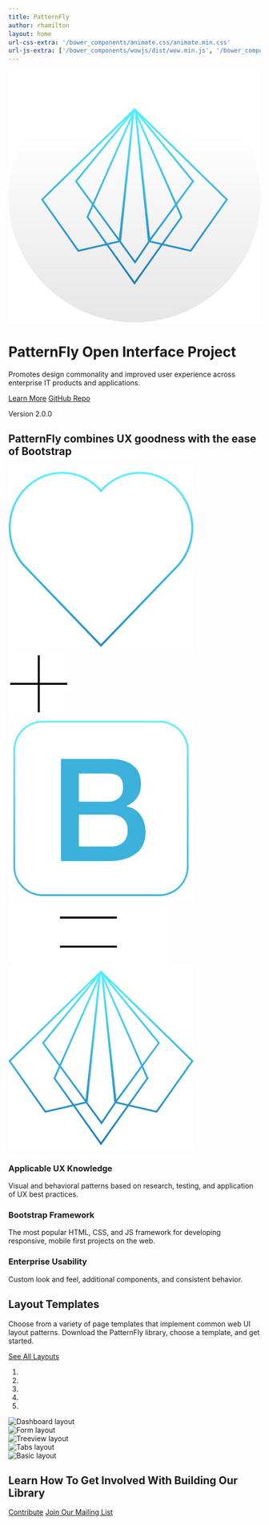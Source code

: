 ```yaml
---
title: PatternFly
author: rhamilton
layout: home
url-css-extra: '/bower_components/animate.css/animate.min.css'
url-js-extra: ['/bower_components/wowjs/dist/wow.min.js', '/bower_components/jquery.scrollTo/jquery.scrollTo.min.js']
---
```

<div class="jumbotron">
  <div class="container">
    <div class="splash">
      <div class="content">
        <img src="assets/img/patternfly-orb.svg" alt="PatternFly logo" class="wow fadeInDown" /> 
        <h1 class="wow fadeIn" data-wow-delay="750ms">
          PatternFly Open Interface Project
        </h1>
        <p class="description wow fadeIn" data-wow-delay="1250ms">
          Promotes design commonality and improved user experience across enterprise IT products and applications.
        </p>
        <div class="btn-group wow fadeIn" role="group" aria-label="PatternFly details" data-wow-delay="1500ms">
          <a class="btn btn-primary btn-lg" href="/get-started">Learn More</a> <a class="btn btn-primary btn-lg" href="http://github.com/patternfly/patternfly">GitHub Repo</a>
        </div>
        <p class="version wow fadeIn" data-wow-delay="1500ms">
          Version 2.0.0
        </p>
      </div>
    </div>
  </div>
  <div class="arrow">
    <i class="fa fa-angle-down wow fadeInDown" data-wow-delay="2000ms"></i>
  </div>
</div>
<div class="definition">
  <div class="container">
    <h2 class="wow fadeInDown">
      PatternFly combines UX goodness with the ease of Bootstrap
    </h2>
    <div class="row equation">
      <div class="col-md-3 heart wow fadeIn" data-wow-delay="250ms">
        <img src="assets/img/equation-heart.svg" alt="Heart" />
      </div>
      <div class="col-md-1 plus wow fadeIn" data-wow-delay="500ms">
        <img src="assets/img/equation-plus.svg" alt="+" />
      </div>
      <div class="col-md-3 bootstrap wow fadeIn" data-wow-delay="750ms">
        <img src="assets/img/equation-bootstrap.svg" alt="Bootstrap" />
      </div>
      <div class="col-md-2 equals wow fadeIn" data-wow-delay="1000ms">
        <img src="assets/img/equation-equals.svg" alt="=" />
      </div>
      <div class="col-md-3 patternflys wow fadeIn" data-wow-delay="1250ms">
        <img src="assets/img/equation-patternfly.svg" alt="PatternFly" />
      </div>
    </div>
    <div class="row patternflys wow fadeIn" data-wow-delay="1500ms">
      <div class="col-md-3">
        <h3>
          Applicable UX Knowledge
        </h3>
        <p>
          Visual and behavioral patterns based on research, testing, and application of UX best practices.
        </p>
      </div>
      <div class="col-md-3 col-md-offset-1">
        <h3>
          Bootstrap Framework
        </h3>
        <p>
          The most popular HTML, CSS, and JS framework for developing responsive, mobile first projects on the web.
        </p>
      </div>
      <div class="col-md-3 col-md-offset-2">
        <h3>
          Enterprise Usability
        </h3>
        <p>
          Custom look and feel, additional components, and consistent behavior.
        </p>
      </div>
    </div>
  </div>
</div>
<div class="layouts">
  <div class="container">
    <div class="row">
      <div class="col-md-4">
        <h2>
          Layout Templates
        </h2>
        <p>
          Choose from a variety of page templates that implement common web UI layout patterns. Download the PatternFly library, choose a template, and get started.
        </p>
        <div class="btn-group" role="group" aria-label="PatternFly layouts">
          <a class="btn btn-primary btn-lg" href="/layouts">See All Layouts</a>
        </div>
      </div>
      <div class="col-md-8">
        <div id="carousel-layouts" class="carousel slide" data-ride="carousel">
          <ol class="carousel-indicators">
            <li data-target="#carousel-layouts" data-slide-to="0" class="active"></li>
            <li data-target="#carousel-layouts" data-slide-to="1"></li>
            <li data-target="#carousel-layouts" data-slide-to="2"></li>
            <li data-target="#carousel-layouts" data-slide-to="3"></li>
            <li data-target="#carousel-layouts" data-slide-to="4"></li>
          </ol>
          <div class="carousel-inner" role="listbox">
            <div class="item active">
              <img alt="Dashboard layout" src="/wp-content/uploads/2014/11/layouts-dashboard.png" />
            </div>
            <div class="item">
              <img alt="Form layout" src="/wp-content/uploads/2014/11/layouts-form.png" />
            </div>
            <div class="item">
              <img alt="Treeview layout" src="/wp-content/uploads/2014/11/layouts-treeview.png" />
            </div>
            <div class="item">
              <img alt="Tabs layout" src="/wp-content/uploads/2014/11/layouts-tab.png" />
            </div>
            <div class="item">
              <img alt="Basic layout" src="/wp-content/uploads/2014/11/layouts-basic.png" />
            </div>
          </div>
        </div>
      </div>
    </div>
  </div>
</div>
<div class="get-involved">
  <div class="container">
    <h2 class="wow fadeInDown" data-wow-delay="250ms">
      Learn How To Get Involved With Building Our Library
    </h2>
    <div class="btn-group wow fadeInUp" data-wow-delay="250ms" role="group" aria-label="PatternFly involvement">
      <a class="btn btn-primary btn-lg" href="/get-started/contribute/">Contribute</a> <a class="btn btn-primary btn-lg" href="https://www.redhat.com/mailman/listinfo/patternfly">Join Our Mailing List</a>
    </div>
  </div>
</div>
